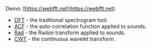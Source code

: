 Demo: [https://webfft.net](https://webfft.net)

- [DFT](/dft) - the traditional spectrogram tool.
- [ACF](/acf) - the auto-correlation function applied to sounds.
- [Rad](/rad) - the Radon transform applied to sounds.
- [CWT](/cwt) - the continuous wavelet transform.
